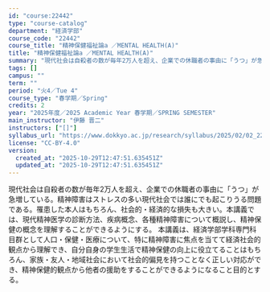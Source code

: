 ```yaml
---
id: "course:22442"
type: "course-catalog"
department: "経済学部"
course_code: "22442"
course_title: "精神保健福祉論a ／MENTAL HEALTH(A)"
title: "精神保健福祉論a ／MENTAL HEALTH(A)"
summary: "現代社会は自殺者の数が毎年2万人を超え、企業での休職者の事由に「うつ」が急増している。精神障害はストレスの多い現代社会では誰にでも起こりうる問題である。罹患した本人はもちろん、社会的・経済的な損失も大きい。本講義では、現代精神医学の診断方法…"
tags: []
campus: ""
term: ""
period: "火4／Tue 4"
course_type: "春学期／Spring"
credits: 2
year: "2025年度／2025 Academic Year 春学期／SPRING SEMESTER"
main_instructor: "伊藤 晋二"
instructors: ["[]"]
syllabus_url: "https://www.dokkyo.ac.jp/research/syllabus/2025/02/02_22442_ja_JP.html"
license: "CC-BY-4.0"
version:
  created_at: "2025-10-29T12:47:51.635451Z"
  updated_at: "2025-10-29T12:47:51.635451Z"
---
```

現代社会は自殺者の数が毎年2万人を超え、企業での休職者の事由に「うつ」が急増している。精神障害はストレスの多い現代社会では誰にでも起こりうる問題である。罹患した本人はもちろん、社会的・経済的な損失も大きい。本講義では、現代精神医学の診断方法、疾病概念、各種精神障害について概説し、精神保健の概念を理解することができるようにする。 本講義は、経済学部学科専門科目群として人口・保健・医療について、特に精神障害に焦点を当てて経済社会的観点から理解でき、自分自身の学生生活で精神保健の向上に役立てることはもちろん、家族・友人・地域社会において社会的偏見を持つことなく正しい対応ができ、精神保健的観点から他者の援助をすることができるようになること目的とする。

